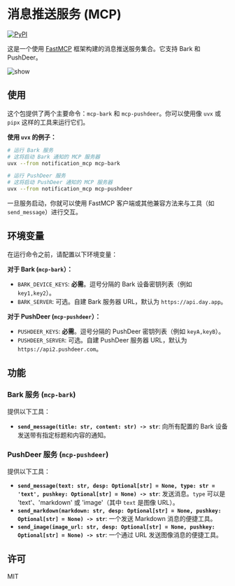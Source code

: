 # 消息推送服务 (MCP)

[![PyPI](https://img.shields.io/pypi/v/notification-mcp.svg)](https://pypi.org/project/notification-mcp/)

这是一个使用 [FastMCP](https://github.com/ch1y1z1/fastmcp) 框架构建的消息推送服务集合。它支持 Bark 和 PushDeer。

![show](image.png)

## 使用

这个包提供了两个主要命令：`mcp-bark` 和 `mcp-pushdeer`。你可以使用像 `uvx` 或 `pipx` 这样的工具来运行它们。

**使用 `uvx` 的例子：**

```bash
# 运行 Bark 服务
# 这将启动 Bark 通知的 MCP 服务器
uvx --from notification_mcp mcp-bark

# 运行 PushDeer 服务
# 这将启动 PushDeer 通知的 MCP 服务器
uvx --from notification_mcp mcp-pushdeer
```

一旦服务启动，你就可以使用 FastMCP 客户端或其他兼容方法来与工具（如 `send_message`）进行交互。

## 环境变量

在运行命令之前，请配置以下环境变量：

**对于 Bark (`mcp-bark`）：**

*   `BARK_DEVICE_KEYS`: **必需**。逗号分隔的 Bark 设备密钥列表（例如 `key1,key2`）。
*   `BARK_SERVER`: 可选。自建 Bark 服务器 URL，默认为 `https://api.day.app`。

**对于 PushDeer (`mcp-pushdeer`）：**

*   `PUSHDEER_KEYS`: **必需**。逗号分隔的 PushDeer 密钥列表（例如 `keyA,keyB`）。
*   `PUSHDEER_SERVER`: 可选。自建 PushDeer 服务器 URL，默认为 `https://api2.pushdeer.com`。

## 功能

### Bark 服务 (`mcp-bark`)

提供以下工具：

*   **`send_message(title: str, content: str) -> str`**: 向所有配置的 Bark 设备发送带有指定标题和内容的通知。

### PushDeer 服务 (`mcp-pushdeer`)

提供以下工具：

*   **`send_message(text: str, desp: Optional[str] = None, type: str = 'text', pushkey: Optional[str] = None) -> str`**: 发送消息。`type` 可以是 'text'、'markdown' 或 'image'（其中 `text` 是图像 URL）。
*   **`send_markdown(markdown: str, desp: Optional[str] = None, pushkey: Optional[str] = None) -> str`**: 一个发送 Markdown 消息的便捷工具。
*   **`send_image(image_url: str, desp: Optional[str] = None, pushkey: Optional[str] = None) -> str`**: 一个通过 URL 发送图像消息的便捷工具。

## 许可

MIT